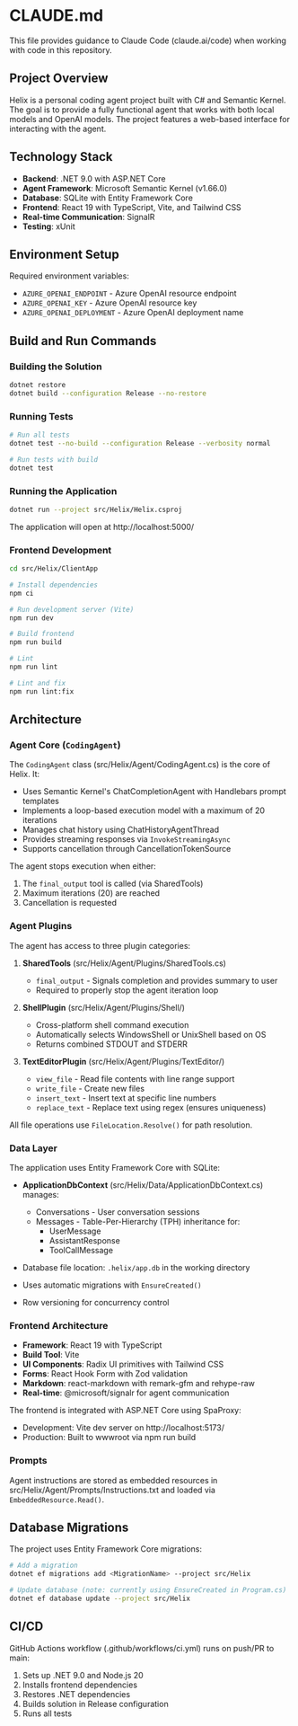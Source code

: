 # CLAUDE.md

This file provides guidance to Claude Code (claude.ai/code) when working with code in this repository.

## Project Overview

Helix is a personal coding agent project built with C# and Semantic Kernel. The goal is to provide a fully functional agent that works with both local models and OpenAI models. The project features a web-based interface for interacting with the agent.

## Technology Stack

- **Backend**: .NET 9.0 with ASP.NET Core
- **Agent Framework**: Microsoft Semantic Kernel (v1.66.0)
- **Database**: SQLite with Entity Framework Core
- **Frontend**: React 19 with TypeScript, Vite, and Tailwind CSS
- **Real-time Communication**: SignalR
- **Testing**: xUnit

## Environment Setup

Required environment variables:

- `AZURE_OPENAI_ENDPOINT` - Azure OpenAI resource endpoint
- `AZURE_OPENAI_KEY` - Azure OpenAI resource key
- `AZURE_OPENAI_DEPLOYMENT` - Azure OpenAI deployment name

## Build and Run Commands

### Building the Solution

```bash
dotnet restore
dotnet build --configuration Release --no-restore
```

### Running Tests

```bash
# Run all tests
dotnet test --no-build --configuration Release --verbosity normal

# Run tests with build
dotnet test
```

### Running the Application

```bash
dotnet run --project src/Helix/Helix.csproj
```

The application will open at http://localhost:5000/

### Frontend Development

```bash
cd src/Helix/ClientApp

# Install dependencies
npm ci

# Run development server (Vite)
npm run dev

# Build frontend
npm run build

# Lint
npm run lint

# Lint and fix
npm run lint:fix
```

## Architecture

### Agent Core (`CodingAgent`)

The `CodingAgent` class (src/Helix/Agent/CodingAgent.cs) is the core of Helix. It:

- Uses Semantic Kernel's ChatCompletionAgent with Handlebars prompt templates
- Implements a loop-based execution model with a maximum of 20 iterations
- Manages chat history using ChatHistoryAgentThread
- Provides streaming responses via `InvokeStreamingAsync`
- Supports cancellation through CancellationTokenSource

The agent stops execution when either:
1. The `final_output` tool is called (via SharedTools)
2. Maximum iterations (20) are reached
3. Cancellation is requested

### Agent Plugins

The agent has access to three plugin categories:

1. **SharedTools** (src/Helix/Agent/Plugins/SharedTools.cs)
   - `final_output` - Signals completion and provides summary to user
   - Required to properly stop the agent iteration loop

2. **ShellPlugin** (src/Helix/Agent/Plugins/Shell/)
   - Cross-platform shell command execution
   - Automatically selects WindowsShell or UnixShell based on OS
   - Returns combined STDOUT and STDERR

3. **TextEditorPlugin** (src/Helix/Agent/Plugins/TextEditor/)
   - `view_file` - Read file contents with line range support
   - `write_file` - Create new files
   - `insert_text` - Insert text at specific line numbers
   - `replace_text` - Replace text using regex (ensures uniqueness)

All file operations use `FileLocation.Resolve()` for path resolution.

### Data Layer

The application uses Entity Framework Core with SQLite:

- **ApplicationDbContext** (src/Helix/Data/ApplicationDbContext.cs) manages:
  - Conversations - User conversation sessions
  - Messages - Table-Per-Hierarchy (TPH) inheritance for:
    - UserMessage
    - AssistantResponse
    - ToolCallMessage

- Database file location: `.helix/app.db` in the working directory
- Uses automatic migrations with `EnsureCreated()`
- Row versioning for concurrency control

### Frontend Architecture

- **Framework**: React 19 with TypeScript
- **Build Tool**: Vite
- **UI Components**: Radix UI primitives with Tailwind CSS
- **Forms**: React Hook Form with Zod validation
- **Markdown**: react-markdown with remark-gfm and rehype-raw
- **Real-time**: @microsoft/signalr for agent communication

The frontend is integrated with ASP.NET Core using SpaProxy:
- Development: Vite dev server on http://localhost:5173/
- Production: Built to wwwroot via npm run build

### Prompts

Agent instructions are stored as embedded resources in src/Helix/Agent/Prompts/Instructions.txt and loaded via `EmbeddedResource.Read()`.

## Database Migrations

The project uses Entity Framework Core migrations:

```bash
# Add a migration
dotnet ef migrations add <MigrationName> --project src/Helix

# Update database (note: currently using EnsureCreated in Program.cs)
dotnet ef database update --project src/Helix
```

## CI/CD

GitHub Actions workflow (.github/workflows/ci.yml) runs on push/PR to main:
1. Sets up .NET 9.0 and Node.js 20
2. Installs frontend dependencies
3. Restores .NET dependencies
4. Builds solution in Release configuration
5. Runs all tests
